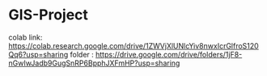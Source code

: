 # GIS-Project
colab link: https://colab.research.google.com/drive/1ZWVjXlUNlcYiv8nwxIcrGlfroS120Qq6?usp=sharing
folder : https://drive.google.com/drive/folders/1jF8-nGwIwJadb9GugSnRP6BpphJXFmHP?usp=sharing
